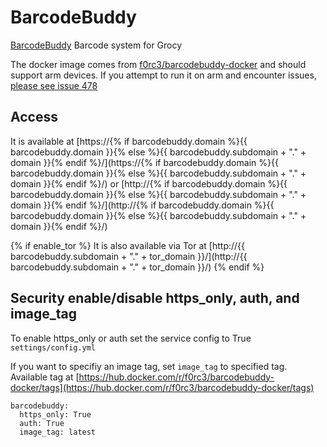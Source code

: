 # BarcodeBuddy

[BarcodeBuddy](https://github.com/Forceu/barcodebuddy) Barcode system for Grocy

The docker image comes from [f0rc3/barcodebuddy-docker](https://hub.docker.com/r/f0rc3/barcodebuddy-docker) and should support arm devices.
If you attempt to run it on arm and encounter issues,
[please see issue 478](https://github.com/VivumLaboratory/VivumLab/-/issues/478)

## Access

It is available at [https://{% if barcodebuddy.domain %}{{ barcodebuddy.domain }}{% else %}{{ barcodebuddy.subdomain + "." + domain }}{% endif %}/](https://{% if barcodebuddy.domain %}{{ barcodebuddy.domain }}{% else %}{{ barcodebuddy.subdomain + "." + domain }}{% endif %}/) or [http://{% if barcodebuddy.domain %}{{ barcodebuddy.domain }}{% else %}{{ barcodebuddy.subdomain + "." + domain }}{% endif %}/](http://{% if barcodebuddy.domain %}{{ barcodebuddy.domain }}{% else %}{{ barcodebuddy.subdomain + "." + domain }}{% endif %}/)

{% if enable_tor %}
It is also available via Tor at [http://{{ barcodebuddy.subdomain + "." + tor_domain }}/](http://{{ barcodebuddy.subdomain + "." + tor_domain }}/)
{% endif %}

## Security enable/disable https_only, auth, and image\_tag

To enable https_only or auth set the service config to True
`settings/config.yml`

If you want to specifiy an image tag, set `image_tag` to specified tag.
Available tag at [https://hub.docker.com/r/f0rc3/barcodebuddy-docker/tags](https://hub.docker.com/r/f0rc3/barcodebuddy-docker/tags)

```
barcodebuddy:
  https_only: True
  auth: True
  image_tag: latest
```
